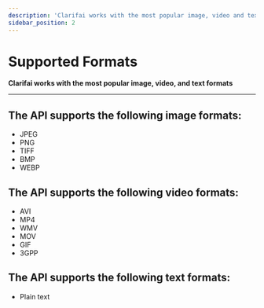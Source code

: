 ```yaml
---
description: 'Clarifai works with the most popular image, video and text formats.'
sidebar_position: 2
---
```


# Supported Formats

**Clarifai works with the most popular image, video, and text formats**
<hr />

## The API supports the following image formats:

* JPEG
* PNG
* TIFF
* BMP
* WEBP

## The API supports the following video formats:

* AVI
* MP4
* WMV
* MOV
* GIF
* 3GPP

## The API supports the following text formats:

* Plain text

